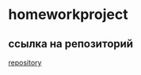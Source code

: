 # homeworkproject

## ссылка на репозиторий

[repository](https://github.com/RatmirBabin/ono-tebe-nado.git)

